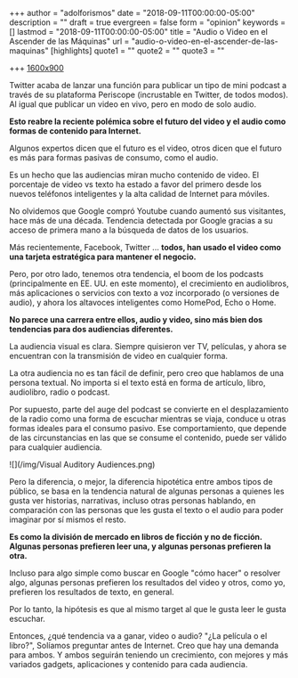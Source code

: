+++
author = "adolforismos"
date = "2018-09-11T00:00:00-05:00"
description = ""
draft = true
evergreen = false
form = "opinion"
keywords = []
lastmod = "2018-09-11T00:00:00-05:00"
title = "Audio o Video en el Ascender de las Máquinas"
url = "audio-o-video-en-el-ascender-de-las-maquinas"
[highlights]
quote1 = ""
quote2 = ""
quote3 = ""

+++
[1600x900](https://source.unsplash.com/mp_FNJYcjBM/1600x900 "1600x900")

Twitter acaba de lanzar una función para publicar un tipo de mini podcast a través de su plataforma Periscope (incrustable en Twitter, de todos modos). Al igual que publicar un video en vivo, pero en modo de solo audio.

**Esto reabre la reciente polémica sobre el futuro del video y el audio como formas de contenido para Internet.**

Algunos expertos dicen que el futuro es el video, otros dicen que el futuro es más para formas pasivas de consumo, como el audio.

Es un hecho que las audiencias miran mucho contenido de video. El porcentaje de video vs texto ha estado a favor del primero desde los nuevos teléfonos inteligentes y la alta calidad de Internet para móviles.

No olvidemos que Google compró Youtube cuando aumentó sus visitantes, hace más de una década. Tendencia detectada por Google gracias a su acceso de primera mano a la búsqueda de datos de los usuarios.

Más recientemente, Facebook, Twitter ... **todos, han usado el video como una tarjeta estratégica para mantener el negocio.**

Pero, por otro lado, tenemos otra tendencia, el boom de los podcasts (principalmente en EE. UU. en este momento), el crecimiento en audiolibros, más aplicaciones o servicios con texto a voz incorporado (o versiones de audio), y ahora los altavoces inteligentes como HomePod, Echo o Home.

**No parece una carrera entre ellos, audio y video, sino más bien dos tendencias para dos audiencias diferentes.**

La audiencia visual es clara. Siempre quisieron ver TV, películas, y ahora se encuentran con la transmisión de video en cualquier forma.

La otra audiencia no es tan fácil de definir, pero creo que hablamos de una persona textual. No importa si el texto está en forma de artículo, libro, audiolibro, radio o podcast.

Por supuesto, parte del auge del podcast se convierte en el desplazamiento de la radio como una forma de escuchar mientras se viaja, conduce u otras formas ideales para el consumo pasivo. Ese comportamiento, que depende de las circunstancias en las que se consume el contenido, puede ser válido para cualquier audiencia.

![](/img/Visual Auditory Audiences.png)

Pero la diferencia, o mejor, la diferencia hipotética entre ambos tipos de público, se basa en la tendencia natural de algunas personas a quienes les gusta ver historias, narrativas, incluso otras personas hablando, en comparación con las personas que les gusta el texto o el audio para poder imaginar por sí mismos el resto.

**Es como la división de mercado en libros de ficción y no de ficción. Algunas personas prefieren leer una, y algunas personas prefieren la otra.**

Incluso para algo simple como buscar en Google "cómo hacer" o resolver algo, algunas personas prefieren los resultados del video y otros, como yo, prefieren los resultados de texto, en general.

Por lo tanto, la hipótesis es que al mismo target al que le gusta leer le gusta escuchar.

Entonces, ¿qué tendencia va a ganar, video o audio? "¿La película o el libro?", Solíamos preguntar antes de Internet. Creo que hay una demanda para ambos. Y ambos seguirán teniendo un crecimiento, con mejores y más variados gadgets, aplicaciones y contenido para cada audiencia.